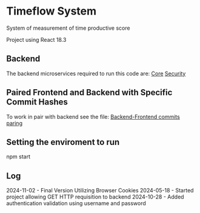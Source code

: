 # Timeflow System
System of measurement of time productive score

Project using React 18.3

## Backend
The backend microservices required to run this code are:
    [Core](https://github.com/paradigma0621/timeflowsystem-core-java21)
    [Security](https://github.com/paradigma0621/timeflowsystem-security-java21)

## Paired Frontend and Backend with Specific Commit Hashes
To work in pair with backend see the file: [Backend-Frontend commits paring](https://github.com/paradigma0621/timeflowsystem-react-app/COMMIT_HASH_PAIRING_FRONTEND_BACKEND.md)

## Setting the enviroment to run
npm start

## Log
2024-11-02 - Final Version Utilizing Browser Cookies
2024-05-18 - Started project allowing GET HTTP requisition to backend
2024-10-28 - Added authentication validation using username and password
